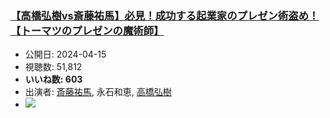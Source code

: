 ### [【高橋弘樹vs斎藤祐馬】必見！成功する起業家のプレゼン術盗め！【トーマツのプレゼンの魔術師】](https://www.youtube.com/watch?v=E3A6ABF2i7I)
-   公開日: 2024-04-15
-   視聴数: 51,812
-   **いいね数: 603**
-   出演者: [斎藤祐馬](/rehacq_fan/people/斎藤祐馬 "wikilink"), 永石和恵, [高橋弘樹](/rehacq_fan/people/高橋弘樹 "wikilink")
- [![](https://img.youtube.com/vi/E3A6ABF2i7I/hqdefault.jpg)](https://www.youtube.com/watch?v=E3A6ABF2i7I)
